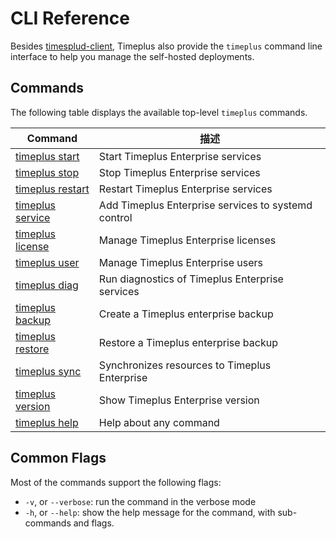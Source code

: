 # CLI Reference

Besides [timesplud-client](/timeplusd-client), Timeplus also provide the `timeplus` command line interface to help you manage the self-hosted deployments.

## Commands

The following table displays the available top-level `timeplus` commands.

| Command                          | 描述                                                  |
| -------------------------------- | --------------------------------------------------- |
| [timeplus start](/cli-start)     | Start Timeplus Enterprise services                  |
| [timeplus stop](/cli-stop)       | Stop Timeplus Enterprise services                   |
| [timeplus restart](/cli-restart) | Restart Timeplus Enterprise services                |
| [timeplus service](/cli-service) | Add Timeplus Enterprise services to systemd control |
| [timeplus license](/cli-license) | Manage Timeplus Enterprise licenses                 |
| [timeplus user](/cli-user)       | Manage Timeplus Enterprise users                    |
| [timeplus diag](/cli-diag)       | Run diagnostics of Timeplus Enterprise services     |
| [timeplus backup](/cli-backup)   | Create a Timeplus enterprise backup                 |
| [timeplus restore](/cli-backup)  | Restore a Timeplus enterprise backup                |
| [timeplus sync](/cli-sync)       | Synchronizes resources to Timeplus Enterprise       |
| [timeplus version](/cli-version) | Show Timeplus Enterprise version                    |
| [timeplus help](/cli-help)       | Help about any command                              |

## Common Flags

Most of the commands support the following flags:

- `-v`, or `--verbose`: run the command in the verbose mode
- `-h`, or `--help`: show the help message for the command, with sub-commands and flags.
